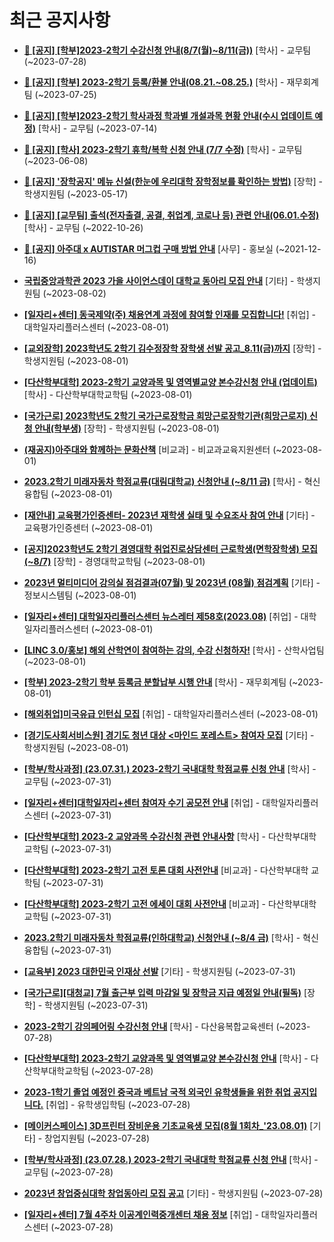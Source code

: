 # 최근 공지사항

* **[📌 [공지] [학부]2023-2학기 수강신청 안내(8/7(월)~8/11(금))](http://ajou.ac.kr/kr/ajou/notice.do?mode=view&amp;articleNo=219489&amp;article.offset=0&amp;articleLimit=30)**
 [학사] - 교무팀 (~2023-07-28)

* **[📌 [공지] [학부] 2023-2학기 등록/환불 안내(08.21.~08.25.)](http://ajou.ac.kr/kr/ajou/notice.do?mode=view&amp;articleNo=219379&amp;article.offset=0&amp;articleLimit=30)**
 [학사] - 재무회계팀 (~2023-07-25)

* **[📌 [공지] [학부]2023-2학기 학사과정 학과별 개설과목 현황 안내(수시 업데이트 예정)](http://ajou.ac.kr/kr/ajou/notice.do?mode=view&amp;articleNo=219065&amp;article.offset=0&amp;articleLimit=30)**
 [학사] - 교무팀 (~2023-07-14)

* **[📌 [공지] [학사] 2023-2학기 휴학/복학 신청 안내 (7/7 수정)](http://ajou.ac.kr/kr/ajou/notice.do?mode=view&amp;articleNo=215587&amp;article.offset=0&amp;articleLimit=30)**
 [학사] - 교무팀 (~2023-06-08)

* **[📌 [공지] &#x27;장학공지&#x27; 메뉴 신설(한눈에 우리대학 장학정보를 확인하는 방법)](http://ajou.ac.kr/kr/ajou/notice.do?mode=view&amp;articleNo=214764&amp;article.offset=0&amp;articleLimit=30)**
 [장학] - 학생지원팀 (~2023-05-17)

* **[📌 [공지] [교무팀] 출석(전자출결, 공결, 취업계, 코로나 등) 관련 안내(06.01.수정)](http://ajou.ac.kr/kr/ajou/notice.do?mode=view&amp;articleNo=205552&amp;article.offset=0&amp;articleLimit=30)**
 [학사] - 교무팀 (~2022-10-26)

* **[📌 [공지] 아주대 x AUTISTAR 머그컵 구매 방법 안내](http://ajou.ac.kr/kr/ajou/notice.do?mode=view&amp;articleNo=147976&amp;article.offset=0&amp;articleLimit=30)**
 [사무] - 홍보실 (~2021-12-16)

* **[국립중앙과학관 2023 가을 사이언스데이 대학교 동아리 모집 안내](http://ajou.ac.kr/kr/ajou/notice.do?mode=view&amp;articleNo=219629&amp;article.offset=0&amp;articleLimit=30)**
 [기타] - 학생지원팀 (~2023-08-02)

* **[[일자리+센터] 동국제약(주) 채용연계 과정에 참여할 인재를 모집합니다!](http://ajou.ac.kr/kr/ajou/notice.do?mode=view&amp;articleNo=219615&amp;article.offset=0&amp;articleLimit=30)**
 [취업] - 대학일자리플러스센터 (~2023-08-01)

* **[[교외장학] 2023학년도 2학기 김수정장학 장학생 선발 공고_8.11(금)까지](http://ajou.ac.kr/kr/ajou/notice.do?mode=view&amp;articleNo=219614&amp;article.offset=0&amp;articleLimit=30)**
 [장학] - 학생지원팀 (~2023-08-01)

* **[[다산학부대학] 2023-2학기 교양과목 및 영역별교양 본수강신청 안내 (업데이트)](http://ajou.ac.kr/kr/ajou/notice.do?mode=view&amp;articleNo=219613&amp;article.offset=0&amp;articleLimit=30)**
 [학사] - 다산학부대학교학팀 (~2023-08-01)

* **[[국가근로] 2023학년도 2학기 국가근로장학금 희망근로장학기관(희망근로지) 신청 안내(학부생)](http://ajou.ac.kr/kr/ajou/notice.do?mode=view&amp;articleNo=219608&amp;article.offset=0&amp;articleLimit=30)**
 [장학] - 학생지원팀 (~2023-08-01)

* **[(재공지)아주대와 함께하는 문화산책](http://ajou.ac.kr/kr/ajou/notice.do?mode=view&amp;articleNo=219605&amp;article.offset=0&amp;articleLimit=30)**
 [비교과] - 비교과교육지원센터 (~2023-08-01)

* **[2023.2학기 미래자동차 학점교류(대림대학교) 신청안내 (~8/11 금)](http://ajou.ac.kr/kr/ajou/notice.do?mode=view&amp;articleNo=219603&amp;article.offset=0&amp;articleLimit=30)**
 [학사] - 혁신융합팀 (~2023-08-01)

* **[[재안내] 교육평가인증센터- 2023년 재학생 실태 및 수요조사 참여 안내](http://ajou.ac.kr/kr/ajou/notice.do?mode=view&amp;articleNo=219599&amp;article.offset=0&amp;articleLimit=30)**
 [기타] - 교육평가인증센터 (~2023-08-01)

* **[[공지]2023학년도 2학기 경영대학 취업진로상담센터 근로학생(면학장학생) 모집(~8/7)](http://ajou.ac.kr/kr/ajou/notice.do?mode=view&amp;articleNo=219598&amp;article.offset=0&amp;articleLimit=30)**
 [장학] - 경영대학교학팀 (~2023-08-01)

* **[2023년 멀티미디어 강의실 점검결과(07월) 및 2023년 (08월) 점검계획](http://ajou.ac.kr/kr/ajou/notice.do?mode=view&amp;articleNo=219588&amp;article.offset=0&amp;articleLimit=30)**
 [기타] - 정보시스템팀 (~2023-08-01)

* **[[일자리+센터] 대학일자리플러스센터 뉴스레터 제58호(2023.08)](http://ajou.ac.kr/kr/ajou/notice.do?mode=view&amp;articleNo=219586&amp;article.offset=0&amp;articleLimit=30)**
 [취업] - 대학일자리플러스센터 (~2023-08-01)

* **[[LINC 3.0/홍보] 해외 산학연이 참여하는 강의, 수강 신청하자!](http://ajou.ac.kr/kr/ajou/notice.do?mode=view&amp;articleNo=219580&amp;article.offset=0&amp;articleLimit=30)**
 [학사] - 산학사업팀 (~2023-08-01)

* **[[학부] 2023-2학기 학부 등록금 분할납부 시행 안내](http://ajou.ac.kr/kr/ajou/notice.do?mode=view&amp;articleNo=219579&amp;article.offset=0&amp;articleLimit=30)**
 [학사] - 재무회계팀 (~2023-08-01)

* **[[해외취업]미국유급 인턴십 모집](http://ajou.ac.kr/kr/ajou/notice.do?mode=view&amp;articleNo=219574&amp;article.offset=0&amp;articleLimit=30)**
 [취업] - 대학일자리플러스센터 (~2023-08-01)

* **[[경기도사회서비스원] 경기도 청년 대상 &lt;마인드 포레스트&gt; 참여자 모집](http://ajou.ac.kr/kr/ajou/notice.do?mode=view&amp;articleNo=219572&amp;article.offset=0&amp;articleLimit=30)**
 [기타] - 학생지원팀 (~2023-08-01)

* **[[학부/학사과정] (23.07.31.) 2023-2학기 국내대학 학점교류 신청 안내](http://ajou.ac.kr/kr/ajou/notice.do?mode=view&amp;articleNo=219570&amp;article.offset=0&amp;articleLimit=30)**
 [학사] - 교무팀 (~2023-07-31)

* **[[일자리+센터]대학일자리+센터 참여자 수기 공모전 안내](http://ajou.ac.kr/kr/ajou/notice.do?mode=view&amp;articleNo=219562&amp;article.offset=0&amp;articleLimit=30)**
 [취업] - 대학일자리플러스센터 (~2023-07-31)

* **[[다산학부대학] 2023-2 교양과목 수강신청 관련 안내사항](http://ajou.ac.kr/kr/ajou/notice.do?mode=view&amp;articleNo=219559&amp;article.offset=0&amp;articleLimit=30)**
 [학사] - 다산학부대학교학팀 (~2023-07-31)

* **[[다산학부대학] 2023-2학기 고전 토론 대회 사전안내](http://ajou.ac.kr/kr/ajou/notice.do?mode=view&amp;articleNo=219557&amp;article.offset=0&amp;articleLimit=30)**
 [비교과] - 다산학부대학 교학팀 (~2023-07-31)

* **[[다산학부대학] 2023-2학기 고전 에세이 대회 사전안내](http://ajou.ac.kr/kr/ajou/notice.do?mode=view&amp;articleNo=219556&amp;article.offset=0&amp;articleLimit=30)**
 [비교과] - 다산학부대학 교학팀 (~2023-07-31)

* **[2023.2학기 미래자동차 학점교류(인하대학교) 신청안내 (~8/4 금)](http://ajou.ac.kr/kr/ajou/notice.do?mode=view&amp;articleNo=219536&amp;article.offset=0&amp;articleLimit=30)**
 [학사] - 혁신융합팀 (~2023-07-31)

* **[[교육부] 2023 대한민국 인재상 선발](http://ajou.ac.kr/kr/ajou/notice.do?mode=view&amp;articleNo=219534&amp;article.offset=0&amp;articleLimit=30)**
 [기타] - 학생지원팀 (~2023-07-31)

* **[[국가근로][대청교] 7월 출근부 입력 마감일 및 장학금 지급 예정일 안내(필독)](http://ajou.ac.kr/kr/ajou/notice.do?mode=view&amp;articleNo=219528&amp;article.offset=0&amp;articleLimit=30)**
 [장학] - 학생지원팀 (~2023-07-31)

* **[2023-2학기 강의페어링 수강신청 안내](http://ajou.ac.kr/kr/ajou/notice.do?mode=view&amp;articleNo=219516&amp;article.offset=0&amp;articleLimit=30)**
 [학사] - 다산융복합교육센터 (~2023-07-28)

* **[[다산학부대학] 2023-2학기 교양과목 및 영역별교양 본수강신청 안내](http://ajou.ac.kr/kr/ajou/notice.do?mode=view&amp;articleNo=219515&amp;article.offset=0&amp;articleLimit=30)**
 [학사] - 다산학부대학교학팀 (~2023-07-28)

* **[2023-1학기 졸업 예정인 중국과 베트남 국적 외국인 유학생들을 위한 취업 공지입니다.](http://ajou.ac.kr/kr/ajou/notice.do?mode=view&amp;articleNo=219509&amp;article.offset=0&amp;articleLimit=30)**
 [취업] - 유학생입학팀 (~2023-07-28)

* **[[메이커스페이스] 3D프린터 장비운용 기초교육생 모집(8월 1회차_&#x27;23.08.01)](http://ajou.ac.kr/kr/ajou/notice.do?mode=view&amp;articleNo=219506&amp;article.offset=0&amp;articleLimit=30)**
 [기타] - 창업지원팀 (~2023-07-28)

* **[[학부/학사과정] (23.07.28.) 2023-2학기 국내대학 학점교류 신청 안내](http://ajou.ac.kr/kr/ajou/notice.do?mode=view&amp;articleNo=219498&amp;article.offset=0&amp;articleLimit=30)**
 [학사] - 교무팀 (~2023-07-28)

* **[2023년 창업중심대학 창업동아리 모집 공고](http://ajou.ac.kr/kr/ajou/notice.do?mode=view&amp;articleNo=219496&amp;article.offset=0&amp;articleLimit=30)**
 [기타] - 학생지원팀 (~2023-07-28)

* **[[일자리+센터] 7월 4주차 이공계인력중개센터 채용 정보](http://ajou.ac.kr/kr/ajou/notice.do?mode=view&amp;articleNo=219495&amp;article.offset=0&amp;articleLimit=30)**
 [취업] - 대학일자리플러스센터 (~2023-07-28)
